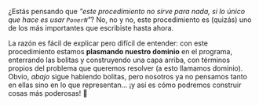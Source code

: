 ¿Estás pensando que _"este procedimiento no sirve para nada, si lo único que hace es usar `PonerN`"_? No, no y no, este procedimiento es (quizás) uno de los más importantes que escribiste hasta ahora.

La razón es fácil de explicar pero difícil de entender: con este procedimiento estamos **plasmando nuestro dominio** en el programa, enterrando las bolitas y construyendo una capa arriba, con términos propios del problema que queremos resolver (a esto llamamos dominio). Obvio, _abajo_ sigue habiendo bolitas, pero nosotros ya no pensamos tanto en ellas sino en lo que representan... ¡y así es cómo podremos construir cosas más poderosas! :muscle: